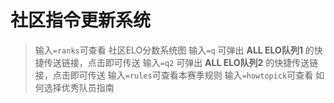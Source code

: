 # 社区指令更新系统

> 输入`=ranks`可查看 社区ELO分数系统图
输入`=q` 可弹出 **ALL ELO队列1** 的快捷传送链接，点击即可传送
输入`=q2` 可弹出 **ALL ELO队列2** 的快捷传送链接，点击即可传送
输入`=rules`可查看本赛季规则
输入`=howtopick`可查看 如何选择优秀队员指南

